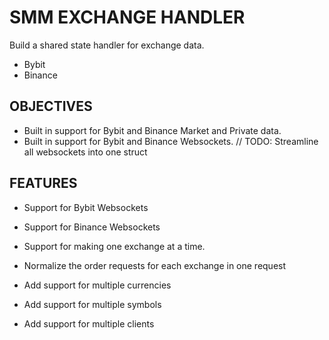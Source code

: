 # SMM EXCHANGE HANDLER

   Build a shared state handler for exchange data.

- Bybit
- Binance

## OBJECTIVES
 - Built in support for Bybit and Binance Market and Private data.
 - Built in support for Bybit and Binance Websockets.
 // TODO: Streamline all websockets into one struct


## FEATURES 

- Support for Bybit Websockets
- Support for Binance Websockets
- Support for making one exchange at a time.

- Normalize the order requests for each exchange in one request
- Add support for multiple currencies
- Add support for multiple symbols
- Add support for multiple clients
